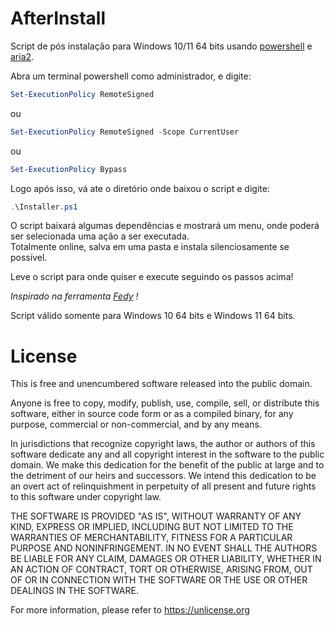 # AfterInstall

Script de pós instalação para Windows 10/11 64 bits usando [powershell](https://docs.microsoft.com/pt-br/powershell/scripting/overview?view=powershell-7.2) e [aria2](https://aria2.github.io/).

Abra um terminal powershell como administrador, e digite:

```powershell
Set-ExecutionPolicy RemoteSigned
``` 
ou
```powershell
Set-ExecutionPolicy RemoteSigned -Scope CurrentUser
``` 
ou
```powershell
Set-ExecutionPolicy Bypass
``` 
Logo após isso, vá ate o diretório onde baixou o script e digite:

```powershell
.\Installer.ps1
```
O script baixará algumas dependências e mostrará um menu, onde poderá ser selecionada uma ação a ser executada.<br>
Totalmente online, salva em uma pasta e instala silenciosamente se possível.

Leve o script para onde quiser e execute seguindo os passos acima!

*Inspirado na ferramenta [Fedy](https://github.com/rpmfusion-infra/fedy) !*

Script válido somente para Windows 10 64 bits e Windows 11 64 bits.

# License

This is free and unencumbered software released into the public domain.

Anyone is free to copy, modify, publish, use, compile, sell, or
distribute this software, either in source code form or as a compiled
binary, for any purpose, commercial or non-commercial, and by any
means.

In jurisdictions that recognize copyright laws, the author or authors
of this software dedicate any and all copyright interest in the
software to the public domain. We make this dedication for the benefit
of the public at large and to the detriment of our heirs and
successors. We intend this dedication to be an overt act of
relinquishment in perpetuity of all present and future rights to this
software under copyright law.

THE SOFTWARE IS PROVIDED "AS IS", WITHOUT WARRANTY OF ANY KIND,
EXPRESS OR IMPLIED, INCLUDING BUT NOT LIMITED TO THE WARRANTIES OF
MERCHANTABILITY, FITNESS FOR A PARTICULAR PURPOSE AND NONINFRINGEMENT.
IN NO EVENT SHALL THE AUTHORS BE LIABLE FOR ANY CLAIM, DAMAGES OR
OTHER LIABILITY, WHETHER IN AN ACTION OF CONTRACT, TORT OR OTHERWISE,
ARISING FROM, OUT OF OR IN CONNECTION WITH THE SOFTWARE OR THE USE OR
OTHER DEALINGS IN THE SOFTWARE.

For more information, please refer to <https://unlicense.org>
 
 
 
